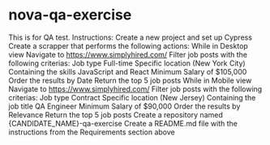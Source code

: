 # nova-qa-exercise
This is for QA test.
Instructions:
Create a new project and set up Cypress
Create a scrapper that performs the following actions:
While in Desktop view
Navigate to https://www.simplyhired.com/
Filter job posts with the following criterias:
Job type Full-time
Specific location (New York City)
Containing the skills JavaScript and React
Minimum Salary of $105,000
Order the results by Date
Return the top 5 job posts
While in Mobile view
Navigate to https://www.simplyhired.com/
Filter job posts with the following criterias:
Job type Contract
Specific location (New Jersey)
Containing the job title QA Engineer
Minimum Salary of $90,000
Order the results by Relevance
Return the top 5 job posts
Create a repository named {CANDIDATE_NAME}-qa-exercise
Create a README.md file with the instructions from the Requirements section above
